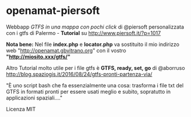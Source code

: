 # openamat-piersoft
Webbapp *GTFS in una mappa con pochi click* di @piersoft personalizzata con i gtfs di Palermo - **Tutorial** su http://www.piersoft.it/?p=1017

**Nota bene:** Nel file **index.php** e **locator.php** va sostituito il mio indirizzo web "http://openamat.gbvitrano.org" con il vostro **"http://miosito.xxx/gtfs/"**

Altro Tutorial molto utile per i file gtfs è **GTFS, ready, set, go** di @aborruso
 http://blog.spaziogis.it/2016/08/24/gtfs-pronti-partenza-via/
 
"È uno script bash che fa essenzialmente una cosa: trasforma i file txt del GTFS in formati pronti per essere usati meglio e subito, sopratutto in applicazioni spaziali...."


Licenza MIT
